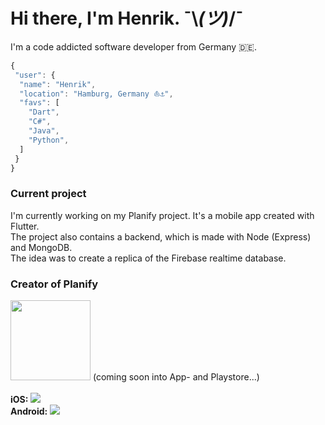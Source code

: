 # Hi there, I'm Henrik. ¯\\_(ツ)_/¯
<p align="justify">
  I'm a code addicted software developer from Germany 🇩🇪.
</p>

 ```javascript
{
  "user": {
   "name": "Henrik",
   "location": "Hamburg, Germany ⛵⚓",
   "favs": [
     "Dart",
     "C#",
     "Java",
     "Python",
   ]
  }
}
```

### Current project
I'm currently working on my Planify project. It's a mobile app created with Flutter.<br>
The project also contains a backend, which is made with Node (Express) and MongoDB.<br>
The idea was to create a replica of the Firebase realtime database.

### Creator of Planify
<img src="https://i.imgur.com/ufAqxi5.png" width="128" height="128" />
(coming soon into App- and Playstore...)
<br><br>
<strong>iOS: <img src="https://build.appcenter.ms/v0.1/apps/a582751e-3eff-4ed6-8344-65129972e31a/branches/master/badge" /></strong><br>
<strong>Android: <img src="https://build.appcenter.ms/v0.1/apps/aeb0d0da-a91d-4ec3-a9a3-a980240c3b84/branches/master/badge" /></strong>
